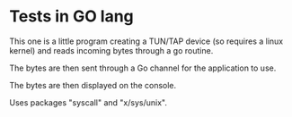 # Tests in GO lang

This one is a little program creating a TUN/TAP device (so requires a linux kernel) and reads incoming bytes through a go routine.

The bytes are then sent through a Go channel for the application to use.

The bytes are then displayed on the console.

Uses packages "syscall" and "x/sys/unix".